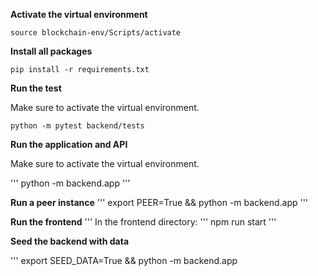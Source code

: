 **Activate the virtual environment**

```
source blockchain-env/Scripts/activate
```

**Install all packages**
```
pip install -r requirements.txt
```

**Run the test**

Make sure to activate the virtual environment.

```
python -m pytest backend/tests
```

**Run the application and API**

Make sure to activate the virtual environment.

'''
python -m backend.app
'''

**Run a peer instance**
'''
export PEER=True && python -m backend.app
'''

**Run the frontend**
'''
In the frontend directory:
'''
npm run start
'''

**Seed the backend with data**

'''
export SEED_DATA=True && python -m backend.app
